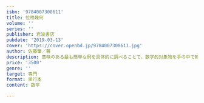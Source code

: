 ```yaml
---
isbn: '9784007308611'
title: 位相幾何
volume: ''
series: ''
publisher: 岩波書店
pubdate: '2019-03-13'
cover: 'https://cover.openbd.jp/9784007308611.jpg'
author: 佐藤肇／著
description: 意味のある最も簡単な例を具体的に調べることで，数学的対象物を手の中で確かめ，その質感を会得しよう．
price: '3500'
genre: ''
target: 専門
format: 単行本
content: 数学

---
```

